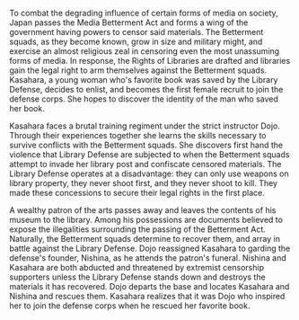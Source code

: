 To combat the degrading influence of certain forms of media on society, Japan passes the Media Betterment Act and forms a wing of the government having powers to censor said materials. The Betterment squads, as they become known, grow in size and military might, and exercise an almost religious zeal in censoring even the most unassuming forms of media. In response, the Rights of Libraries are drafted and libraries gain the legal right to arm themselves against the Betterment squads. Kasahara, a young woman who's favorite book was saved by the Library Defense, decides to enlist, and becomes the first female recruit to join the defense corps. She hopes to discover the identity of the man who saved her book.

Kasahara faces a brutal training regiment under the strict instructor Dojo. Through their experiences together she learns the skills necessary to survive conflicts with the Betterment squads. She discovers first hand the violence that Library Defense are subjected to when the Betterment squads attempt to invade her library post and confiscate censored materials. The Library Defense operates at a disadvantage: they can only use weapons on library property, they never shoot first, and they never shoot to kill. They made these concessions to secure their legal rights in the first place.

A wealthy patron of the arts passes away and leaves the contents of his museum to the library. Among his possessions are documents believed to expose the illegalities surrounding the passing of the Betterment Act. Naturally, the Betterment squads determine to recover them, and array in battle against the Library Defense. Dojo reassigned Kasahara to garding the defense's founder, Nishina, as he attends the patron's funeral. Nishina and Kasahara are both abducted and threatened by extremist censorship supporters unless the Library Defense stands down and destroys the materials it has recovered. Dojo departs the base and locates Kasahara and Nishina and rescues them. Kasahara realizes that it was Dojo who inspired her to join the defense corps when he rescued her favorite book.